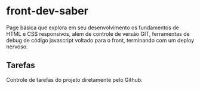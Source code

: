 # front-dev-saber
Page básica que explora em seu desenvolvimento os fundamentos de HTML e CSS responsivos, além de controle de versão GIT, ferramentas de debug de código javascript voltado para o front, terminando com um deploy nervoso.

## Tarefas
Controle de tarefas do projeto diretamente pelo Github.
